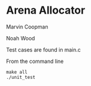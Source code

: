 # Arena Allocator

Marvin Coopman

Noah Wood

Test cases are found in main.c

From the command line

```
make all
./unit_test
```
